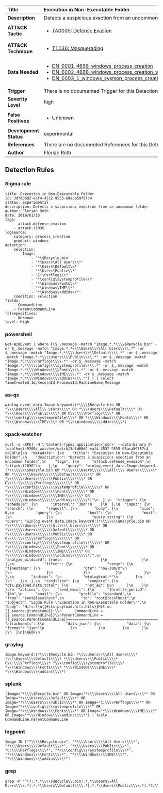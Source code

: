 | Title                    | Execution in Non-Executable Folder       |
|:-------------------------|:------------------|
| **Description**          | Detects a suspicious exection from an uncommon folder |
| **ATT&amp;CK Tactic**    |  <ul><li>[TA0005: Defense Evasion](https://attack.mitre.org/tactics/TA0005)</li></ul>  |
| **ATT&amp;CK Technique** | <ul><li>[T1036: Masquerading](https://attack.mitre.org/techniques/T1036)</li></ul>  |
| **Data Needed**          | <ul><li>[DN_0001_4688_windows_process_creation](../Data_Needed/DN_0001_4688_windows_process_creation.md)</li><li>[DN_0002_4688_windows_process_creation_with_commandline](../Data_Needed/DN_0002_4688_windows_process_creation_with_commandline.md)</li><li>[DN_0003_1_windows_sysmon_process_creation](../Data_Needed/DN_0003_1_windows_sysmon_process_creation.md)</li></ul>  |
| **Trigger**              |  There is no documented Trigger for this Detection Rule yet  |
| **Severity Level**       | high |
| **False Positives**      | <ul><li>Unknown</li></ul>  |
| **Development Status**   | experimental |
| **References**           |  There are no documented References for this Detection Rule yet  |
| **Author**               | Florian Roth |


## Detection Rules

### Sigma rule

```
title: Execution in Non-Executable Folder
id: 3dfd06d2-eaf4-4532-9555-68aca59f57c4
status: experimental
description: Detects a suspicious exection from an uncommon folder
author: Florian Roth
date: 2019/01/16
tags:
    - attack.defense_evasion
    - attack.t1036
logsource:
    category: process_creation
    product: windows
detection:
    selection:
        Image:
            - '*\$Recycle.bin'
            - '*\Users\All Users\\*'
            - '*\Users\Default\\*'
            - '*\Users\Public\\*'
            - 'C:\Perflogs\\*'
            - '*\config\systemprofile\\*'
            - '*\Windows\Fonts\\*'
            - '*\Windows\IME\\*'
            - '*\Windows\addins\\*'
    condition: selection
fields:
    - CommandLine
    - ParentCommandLine
falsepositives:
    - Unknown
level: high

```





### powershell
    
```
Get-WinEvent | where {($_.message -match "Image.*.*\\\\$Recycle.bin" -or $_.message -match "Image.*.*\\\\Users\\\\All Users\\\\.*" -or $_.message -match "Image.*.*\\\\Users\\\\Default\\\\.*" -or $_.message -match "Image.*.*\\\\Users\\\\Public\\\\.*" -or $_.message -match "Image.*C:\\\\Perflogs\\\\.*" -or $_.message -match "Image.*.*\\\\config\\\\systemprofile\\\\.*" -or $_.message -match "Image.*.*\\\\Windows\\\\Fonts\\\\.*" -or $_.message -match "Image.*.*\\\\Windows\\\\IME\\\\.*" -or $_.message -match "Image.*.*\\\\Windows\\\\addins\\\\.*") } | select TimeCreated,Id,RecordId,ProcessId,MachineName,Message
```


### es-qs
    
```
winlog.event_data.Image.keyword:(*\\\\$Recycle.bin OR *\\\\Users\\\\All\\ Users\\\\* OR *\\\\Users\\\\Default\\\\* OR *\\\\Users\\\\Public\\\\* OR C\\:\\\\Perflogs\\\\* OR *\\\\config\\\\systemprofile\\\\* OR *\\\\Windows\\\\Fonts\\\\* OR *\\\\Windows\\\\IME\\\\* OR *\\\\Windows\\\\addins\\\\*)
```


### xpack-watcher
    
```
curl -s -XPUT -H \'Content-Type: application/json\' --data-binary @- localhost:9200/_watcher/watch/3dfd06d2-eaf4-4532-9555-68aca59f57c4 <<EOF\n{\n  "metadata": {\n    "title": "Execution in Non-Executable Folder",\n    "description": "Detects a suspicious exection from an uncommon folder",\n    "tags": [\n      "attack.defense_evasion",\n      "attack.t1036"\n    ],\n    "query": "winlog.event_data.Image.keyword:(*\\\\\\\\$Recycle.bin OR *\\\\\\\\Users\\\\\\\\All\\\\ Users\\\\\\\\* OR *\\\\\\\\Users\\\\\\\\Default\\\\\\\\* OR *\\\\\\\\Users\\\\\\\\Public\\\\\\\\* OR C\\\\:\\\\\\\\Perflogs\\\\\\\\* OR *\\\\\\\\config\\\\\\\\systemprofile\\\\\\\\* OR *\\\\\\\\Windows\\\\\\\\Fonts\\\\\\\\* OR *\\\\\\\\Windows\\\\\\\\IME\\\\\\\\* OR *\\\\\\\\Windows\\\\\\\\addins\\\\\\\\*)"\n  },\n  "trigger": {\n    "schedule": {\n      "interval": "30m"\n    }\n  },\n  "input": {\n    "search": {\n      "request": {\n        "body": {\n          "size": 0,\n          "query": {\n            "bool": {\n              "must": [\n                {\n                  "query_string": {\n                    "query": "winlog.event_data.Image.keyword:(*\\\\\\\\$Recycle.bin OR *\\\\\\\\Users\\\\\\\\All\\\\ Users\\\\\\\\* OR *\\\\\\\\Users\\\\\\\\Default\\\\\\\\* OR *\\\\\\\\Users\\\\\\\\Public\\\\\\\\* OR C\\\\:\\\\\\\\Perflogs\\\\\\\\* OR *\\\\\\\\config\\\\\\\\systemprofile\\\\\\\\* OR *\\\\\\\\Windows\\\\\\\\Fonts\\\\\\\\* OR *\\\\\\\\Windows\\\\\\\\IME\\\\\\\\* OR *\\\\\\\\Windows\\\\\\\\addins\\\\\\\\*)",\n                    "analyze_wildcard": true\n                  }\n                }\n              ],\n              "filter": {\n                "range": {\n                  "timestamp": {\n                    "gte": "now-30m/m"\n                  }\n                }\n              }\n            }\n          }\n        },\n        "indices": [\n          "winlogbeat-*"\n        ]\n      }\n    }\n  },\n  "condition": {\n    "compare": {\n      "ctx.payload.hits.total": {\n        "not_eq": 0\n      }\n    }\n  },\n  "actions": {\n    "send_email": {\n      "throttle_period": "15m",\n      "email": {\n        "profile": "standard",\n        "from": "root@localhost",\n        "to": "root@localhost",\n        "subject": "Sigma Rule \'Execution in Non-Executable Folder\'",\n        "body": "Hits:\\n{{#ctx.payload.hits.hits}}Hit on {{_source.@timestamp}}:\\n      CommandLine = {{_source.CommandLine}}\\nParentCommandLine = {{_source.ParentCommandLine}}================================================================================\\n{{/ctx.payload.hits.hits}}",\n        "attachments": {\n          "data.json": {\n            "data": {\n              "format": "json"\n            }\n          }\n        }\n      }\n    }\n  }\n}\nEOF\n
```


### graylog
    
```
Image.keyword:(*\\\\$Recycle.bin *\\\\Users\\\\All Users\\\\* *\\\\Users\\\\Default\\\\* *\\\\Users\\\\Public\\\\* C\\:\\\\Perflogs\\\\* *\\\\config\\\\systemprofile\\\\* *\\\\Windows\\\\Fonts\\\\* *\\\\Windows\\\\IME\\\\* *\\\\Windows\\\\addins\\\\*)
```


### splunk
    
```
(Image="*\\\\$Recycle.bin" OR Image="*\\\\Users\\\\All Users\\\\*" OR Image="*\\\\Users\\\\Default\\\\*" OR Image="*\\\\Users\\\\Public\\\\*" OR Image="C:\\\\Perflogs\\\\*" OR Image="*\\\\config\\\\systemprofile\\\\*" OR Image="*\\\\Windows\\\\Fonts\\\\*" OR Image="*\\\\Windows\\\\IME\\\\*" OR Image="*\\\\Windows\\\\addins\\\\*") | table CommandLine,ParentCommandLine
```


### logpoint
    
```
Image IN ["*\\\\$Recycle.bin", "*\\\\Users\\\\All Users\\\\*", "*\\\\Users\\\\Default\\\\*", "*\\\\Users\\\\Public\\\\*", "C:\\\\Perflogs\\\\*", "*\\\\config\\\\systemprofile\\\\*", "*\\\\Windows\\\\Fonts\\\\*", "*\\\\Windows\\\\IME\\\\*", "*\\\\Windows\\\\addins\\\\*"]
```


### grep
    
```
grep -P '^(?:.*.*\\\\$Recycle\\.bin|.*.*\\Users\\All Users\\\\.*|.*.*\\Users\\Default\\\\.*|.*.*\\Users\\Public\\\\.*|.*C:\\Perflogs\\\\.*|.*.*\\config\\systemprofile\\\\.*|.*.*\\Windows\\Fonts\\\\.*|.*.*\\Windows\\IME\\\\.*|.*.*\\Windows\\addins\\\\.*)'
```



